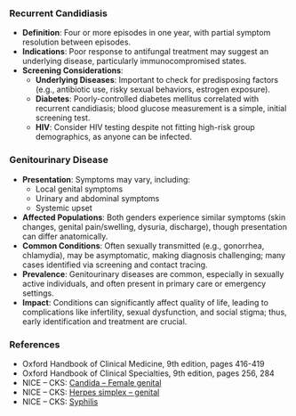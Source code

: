 ### Recurrent Candidiasis

- **Definition**: Four or more episodes in one year, with partial symptom resolution between episodes.
- **Indications**: Poor response to antifungal treatment may suggest an underlying disease, particularly immunocompromised states.
- **Screening Considerations**:
  - **Underlying Diseases**: Important to check for predisposing factors (e.g., antibiotic use, risky sexual behaviors, estrogen exposure).
  - **Diabetes**: Poorly-controlled diabetes mellitus correlated with recurrent candidiasis; blood glucose measurement is a simple, initial screening test.
  - **HIV**: Consider HIV testing despite not fitting high-risk group demographics, as anyone can be infected.

### Genitourinary Disease

- **Presentation**: Symptoms may vary, including:
  - Local genital symptoms
  - Urinary and abdominal symptoms
  - Systemic upset
- **Affected Populations**: Both genders experience similar symptoms (skin changes, genital pain/swelling, dysuria, discharge), though presentation can differ anatomically.
- **Common Conditions**: Often sexually transmitted (e.g., gonorrhea, chlamydia), may be asymptomatic, making diagnosis challenging; many cases identified via screening and contact tracing.
- **Prevalence**: Genitourinary diseases are common, especially in sexually active individuals, and often present in primary care or emergency settings.
- **Impact**: Conditions can significantly affect quality of life, leading to complications like infertility, sexual dysfunction, and social stigma; thus, early identification and treatment are crucial.

### References

- Oxford Handbook of Clinical Medicine, 9th edition, pages 416-419
- Oxford Handbook of Clinical Specialties, 9th edition, pages 256, 284
- NICE – CKS: [Candida – Female genital](https://cks.nice.org.uk/candida-female-genital)
- NICE – CKS: [Herpes simplex – genital](https://cks.nice.org.uk/herpes-simplex-genital)
- NICE – CKS: [Syphilis](https://cks.nice.org.uk/syphilis)